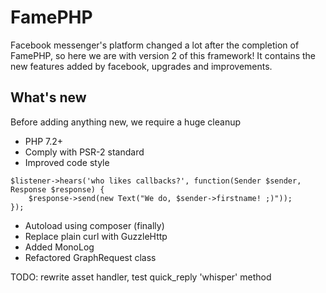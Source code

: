 # FamePHP
Facebook messenger's platform changed a lot after the completion of FamePHP, so here we are with version 2 of this framework!
It contains the new features added by facebook, upgrades and improvements.

## What's new
Before adding anything new, we require a huge cleanup
* PHP 7.2+
* Comply with PSR-2 standard
* Improved code style
```
$listener->hears('who likes callbacks?', function(Sender $sender, Response $response) {
    $response->send(new Text("We do, $sender->firstname! ;)"));
});
```
* Autoload using composer (finally)
* Replace plain curl with GuzzleHttp
* Added MonoLog
* Refactored GraphRequest class

TODO: rewrite asset handler, test quick_reply 'whisper' method
